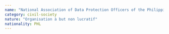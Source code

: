 ```yaml
---
name: "National Association of Data Protection Officers of the Philippines (NADPOP)"
category: civil-society
nature: "Organisation à but non lucratif"
nationality: PHL
---
```

    